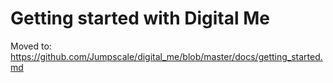 # Getting started with Digital Me

Moved to: https://github.com/Jumpscale/digital_me/blob/master/docs/getting_started.md
